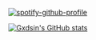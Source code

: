 [![spotify-github-profile](https://spotify-github-profile.kittinanx.com/api/view?uid=31zo4aofbx2yndwim43inoqtagbq&cover_image=true&theme=default&show_offline=false&background_color=0d1117&interchange=false&bar_color=0d1117&bar_color_cover=true)](https://spotify-github-profile.kittinanx.com/api/view?uid=31zo4aofbx2yndwim43inoqtagbq&redirect=true)

[![Gxdsin's GitHub stats](https://github-readme-stats.vercel.app/api?username=gxdsins)](https://github.com/gxdsins/github-readme-stats)
